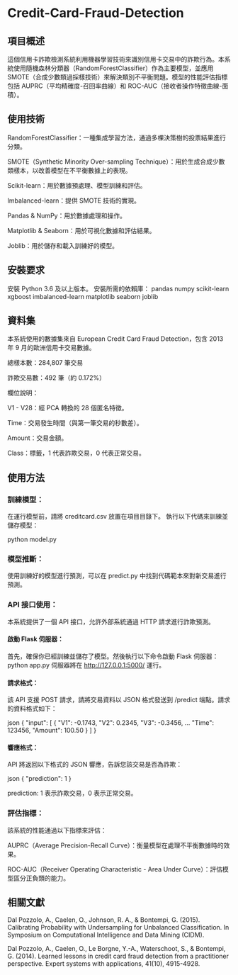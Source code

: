 # Credit-Card-Fraud-Detection
## 項目概述

這個信用卡詐欺檢測系統利用機器學習技術來識別信用卡交易中的詐欺行為。本系統使用隨機森林分類器（RandomForestClassifier）作為主要模型，並應用 SMOTE（合成少數類過採樣技術）來解決類別不平衡問題。模型的性能評估指標包括 AUPRC（平均精確度-召回率曲線）和 ROC-AUC（接收者操作特徵曲線-面積）。

## 使用技術
RandomForestClassifier：一種集成學習方法，通過多棵決策樹的投票結果進行分類。

SMOTE（Synthetic Minority Over-sampling Technique）：用於生成合成少數類樣本，以改善模型在不平衡數據上的表現。

Scikit-learn：用於數據預處理、模型訓練和評估。

Imbalanced-learn：提供 SMOTE 技術的實現。

Pandas & NumPy：用於數據處理和操作。

Matplotlib & Seaborn：用於可視化數據和評估結果。

Joblib：用於儲存和載入訓練好的模型。


## 安裝要求
安裝 Python 3.6 及以上版本。
安裝所需的依賴庫：
pandas numpy scikit-learn xgboost imbalanced-learn matplotlib seaborn joblib

## 資料集
本系統使用的數據集來自 European Credit Card Fraud Detection，包含 2013 年 9 月的歐洲信用卡交易數據。

總樣本數：284,807 筆交易

詐欺交易數：492 筆（約 0.172%）

欄位說明：

V1 - V28：經 PCA 轉換的 28 個匿名特徵。

Time：交易發生時間（與第一筆交易的秒數差）。

Amount：交易金額。

Class：標籤，1 代表詐欺交易，0 代表正常交易。

## 使用方法

### 訓練模型：
在運行模型前，請將 creditcard.csv 放置在項目目錄下。
執行以下代碼來訓練並儲存模型：

python model.py
### 模型推斷：

使用訓練好的模型進行預測，可以在 predict.py 中找到代碼範本來對新交易進行預測。

### API 接口使用：

本系統提供了一個 API 接口，允許外部系統通過 HTTP 請求進行詐欺預測。

#### 啟動 Flask 伺服器：
首先，確保你已經訓練並儲存了模型。然後執行以下命令啟動 Flask 伺服器：
python app.py
伺服器將在 http://127.0.0.1:5000/ 運行。

#### 請求格式：
該 API 支援 POST 請求，請將交易資料以 JSON 格式發送到 /predict 端點。請求的資料格式如下：

json
{
  "input": [
    {
      "V1": -0.1743,
      "V2": 0.2345,
      "V3": -0.3456,
      ...
      "Time": 123456,
      "Amount": 100.50
    }
  ]
}

#### 響應格式：
API 將返回以下格式的 JSON 響應，告訴您該交易是否為詐欺：

json
{
  "prediction": 1
}

prediction: 1 表示詐欺交易，0 表示正常交易。

### 評估指標：

該系統的性能通過以下指標來評估：

AUPRC（Average Precision-Recall Curve）：衡量模型在處理不平衡數據時的效果。

ROC-AUC（Receiver Operating Characteristic - Area Under Curve）：評估模型區分正負類的能力。
## 相關文獻
Dal Pozzolo, A., Caelen, O., Johnson, R. A., & Bontempi, G. (2015). Calibrating Probability with Undersampling for Unbalanced Classification. In Symposium on Computational Intelligence and Data Mining (CIDM).

Dal Pozzolo, A., Caelen, O., Le Borgne, Y.-A., Waterschoot, S., & Bontempi, G. (2014). Learned lessons in credit card fraud detection from a practitioner perspective. Expert systems with applications, 41(10), 4915-4928.
